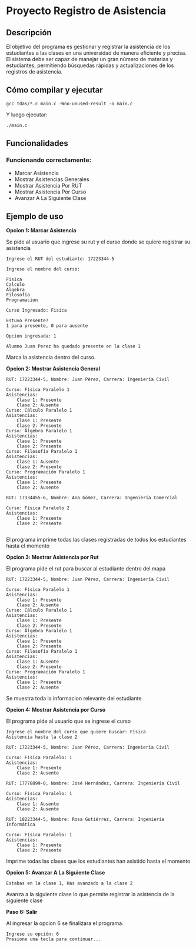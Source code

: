 # Proyecto Registro de Asistencia
## Descripción

El objetivo del programa es gestionar y registrar la asistencia de los estudiantes a las clases en una universidad de manera eficiente y precisa. El sistema debe ser capaz de manejar un gran número de materias y estudiantes, permitiendo búsquedas rápidas y actualizaciones de los registros de asistencia.

## Cómo compilar y ejecutar



````
gcc tdas/*.c main.c -Wno-unused-result -o main.c
````

Y luego ejecutar:
````
./main.c
````

## Funcionalidades
### Funcionando correctamente:

- Marcar Asistencia
- Mostrar Asistencias Generales
- Mostrar Asistencia Por RUT
- Mostrar Asistencia Por Curso
- Avanzar A La Siguiente Clase


## Ejemplo de uso

**Opcion 1: Marcar Asistencia**

Se pide al usuario que ingrese su rut y el curso donde se quiere registrar su asistencia

```
Ingrese el RUT del estudiante: 17223344-5

Ingrese el nombre del curso: 

Fisica
Calculo
Algebra
Filosofía
Programacion

Curso Ingresado: Fisica

Estuvo Presente?
1 para presente, 0 para ausente

Opcion ingresada: 1

Alumno Juan Perez ha quedado presente en la clase 1
```

 Marca la asistencia dentro del curso.

**Opcion 2: Mostrar Asistencia General**

```
RUT: 17223344-5, Nombre: Juan Pérez, Carrera: Ingeniería Civil

Curso: Física Paralelo 1
Asistencias:
    Clase 1: Presente
    Clase 2: Ausente
Curso: Cálculo Paralelo 1
Asistencias:
    Clase 1: Presente
    Clase 2: Presente
Curso: Álgebra Paralelo 1
Asistencias:
    Clase 1: Presente
    Clase 2: Presente
Curso: Filosofía Paralelo 1
Asistencias:
    Clase 1: Ausente
    Clase 2: Presente
Curso: Programación Paralelo 1
Asistencias:
    Clase 1: Presente
    Clase 2: Ausente

RUT: 17334455-6, Nombre: Ana Gómez, Carrera: Ingeniería Comercial

Curso: Física Paralelo 2
Asistencias:
    Clase 1: Presente
    Clase 2: Presente


```
El programa imprime todas las clases registradas de todos los estudiantes hasta el momento


**Opcion 3: Mostrar Asistencia por Rut**

El programa pide el rut para buscar al estudiante dentro del mapa

```
RUT: 17223344-5, Nombre: Juan Pérez, Carrera: Ingeniería Civil

Curso: Física Paralelo 1
Asistencias:
    Clase 1: Presente
    Clase 2: Ausente
Curso: Cálculo Paralelo 1
Asistencias:
    Clase 1: Presente
    Clase 2: Presente
Curso: Álgebra Paralelo 1
Asistencias:
    Clase 1: Presente
    Clase 2: Presente
Curso: Filosofía Paralelo 1
Asistencias:
    Clase 1: Ausente
    Clase 2: Presente
Curso: Programación Paralelo 1
Asistencias:
    Clase 1: Presente
    Clase 2: Ausente
```

Se muestra toda la informacion relevante del estudiante

**Opcion 4: Mostrar Asistencia por Curso**

El programa pide al usuario que se ingrese el curso

```
Ingrese el nombre del curso que quiere buscar: Física
Asistencia hasta la clase 2

RUT: 17223344-5, Nombre: Juan Pérez, Carrera: Ingeniería Civil

Curso: Física Paralelo: 1
Asistencias:
    Clase 1: Presente
    Clase 2: Ausente

RUT: 17778899-0, Nombre: José Hernández, Carrera: Ingeniería Civil

Curso: Física Paralelo: 1
Asistencias:
    Clase 1: Ausente
    Clase 2: Ausente

RUT: 18223344-5, Nombre: Rosa Gutiérrez, Carrera: Ingeniería Informática

Curso: Física Paralelo: 1
Asistencias:
    Clase 1: Presente
    Clase 2: Presente
```

Imprime todas las clases que los estudiantes han asistido hasta el momento

**Opcion 5: Avanzar A La Siguiente Clase**

```
Estabas en la clase 1, Has avanzado a la clase 2
```
Avanza a la siguiente clase lo que permite registrar la asistencia de la siguiente clase 

**Paso 6: Salir**

Al ingresar la opcion 6 se finalizara el programa.
```
Ingrese su opción: 6
Presione una tecla para continuar...
```